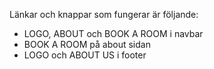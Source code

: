 Länkar och knappar som fungerar är följande: 

* LOGO, ABOUT och BOOK A ROOM i navbar
* BOOK A ROOM på about sidan
* LOGO och ABOUT US i footer